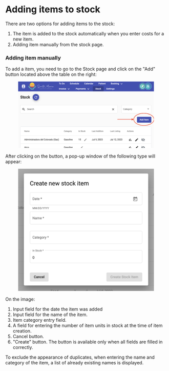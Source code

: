 # Adding items to stock

There are two options for adding items to the stock:&#x20;

1. The item is added to the stock automatically when you enter costs for a new item.&#x20;
2. Adding item manually from the stock page.&#x20;

### Adding item manually&#x20;

To add a item, you need to go to the Stock page and click on the "Add" button located above the table on the right:

<figure><img src="../../../.gitbook/assets/Screenshot 2023-07-12 at 17.34.57.png" alt=""><figcaption></figcaption></figure>

After clicking on the button, a pop-up window of the following type will appear:

<figure><img src="../../../.gitbook/assets/image (28).png" alt=""><figcaption></figcaption></figure>

On the image:&#x20;

1. Input field for the date the item was added
2. Input field for the name of the item.&#x20;
3. Item category entry field.&#x20;
4. A field for entering the number of item units in stock at the time of item creation.&#x20;
5. Cancel button.&#x20;
6. "Create" button. The button is available only when all fields are filled in correctly.&#x20;

To exclude the appearance of duplicates, when entering the name and category of the item, a list of already existing names is displayed.
